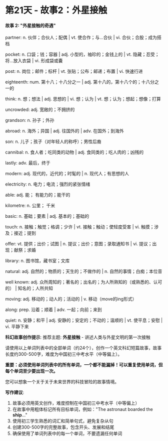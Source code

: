 # 第21天 - 故事2：外星接触

#### 故事 2: "外星接触的奇遇"

partner: n. 伙伴；合伙人；配偶 | vt. 使合作；与…合伙 | vi. 合伙；合股；成为搭档

pocket: n. 口袋；钱；容器 | adj. 小型的，袖珍的；金钱上的 | vt. 隐藏；忍受；将…放入衣袋 | vi. 形成袋或囊

post: n. 岗位；邮件；标杆 | vt. 张贴；公布；邮递；布置 | vi. 快速行进

eighteenth: num. 第十八；十八分之一 | adj. 第十八的，第十八个的；十八分之一的

think: n. 想；想法 | adj. 思想的 | vi. 想；认为 | vt. 想；认为；想起；想像；打算

uncrowded: adj. 宽敞的；不拥挤的

grandson: n. 孙子；外孙

abroad: n. 海外；异国 | adj. 往国外的 | adv. 在国外；到海外

son: n. 儿子；孩子（对年轻人的称呼）；男性后裔

cannibal: n. 食人者；吃同类的动物 | adj. 食同类的；吃人肉的；凶残的

lastly: adv. 最后，终于

modern: adj. 现代的，近代的；时髦的 | n. 现代人；有思想的人

electricity: n. 电力；电流；强烈的紧张情绪

able: adj. 能； 有能力的；能干的

kilometre: n.  公里； 千米

basic: n. 基础；要素 | adj. 基本的；基础的

touch: n. 接触；触觉；格调；少许 | vt. 接触；触动；使轻度受害 | vi. 触摸；涉及；接近；提到

offer: vt. 提供；出价；试图 | n. 提议；出价；意图；录取通知书 | vi. 提议；出现；献祭；求婚

library: n. 图书馆，藏书室；文库

natural: adj. 自然的；物质的；天生的；不做作的 | n. 自然的事情；白痴；本位音

well known: adj. 众所周知的；著名的；出名的；为人所熟知的（或熟悉的、认可的） |  知名的；人所共知

moving: adj. 移动的；动人的；活动的 | v. 移动（move的ing形式）

along: prep. 沿着；顺着 | adv. 一起；向前；来到

quiet: n. 安静；和平 | adj. 安静的；安定的；不动的；温顺的 | vt. 使平息；安慰 | vi. 平静下来

**科幻故事创作提示**:
推荐主题: **外星接触** - 讲述人类与外星文明的第一次接触

请使用以上单词列表中的全部单词（约24个），创作一个英文科幻短篇故事，故事长度约300-500字，难度为中国初三中考水平（中等偏上）。

**重要：必须使用单词列表中的所有单词，一个都不能漏掉！可以重复使用单词，但每个单词至少要出现一次。**

您可以想象一个关于关于未来世界的科技冒险的故事情境。

**写作建议**: 
1. 故事必须用英文创作，难度控制在中国初三中考水平（中等偏上）
2. 在故事中用粗体标记所有目标单词，例如："The astronaut boarded the **ship**..."
3. 使用初三学生熟悉的词汇和简单句式，避免复杂从句
4. 创建300-500字的完整故事，包含开头、发展和结尾
5. 确保使用了单词列表中的每一个单词，不要遗漏任何单词
